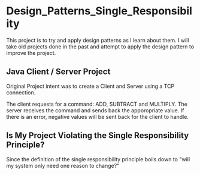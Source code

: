 # Design_Patterns_Single_Responsibility
This project is to try and apply design patterns as I learn about them. I will take old projects done in the past and attempt to apply the design pattern to improve the project.

## Java Client / Server Project
Original Project intent was to create a Client and Server using a TCP connection.

The client requests for a command: ADD, SUBTRACT and MULTIPLY.
The server receives the command and sends back the apporopriate value. If there is an error, negative values will be sent back for the client to handle.

## Is My Project Violating the Single Responsibility Principle?
Since the definition of the single responsibility principle boils down to "will my system only need one reason to change?"
